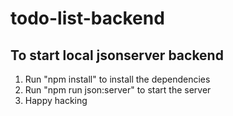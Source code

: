 # todo-list-backend

## To start local jsonserver backend

1. Run "npm install" to install the dependencies
2. Run "npm run json:server" to start the server
3. Happy hacking
